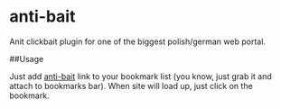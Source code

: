 # anti-bait
Anit clickbait plugin for one of the biggest polish/german web portal.

##Usage

Just add [anti-bait](javascript:(function(){var%20script=document.createElement('script');script.src='https://rawgit.com/promanski/anti-bait/master/script.js';document.body.appendChild(script);})()) link to your bookmark list (you know, just grab it and attach to bookmarks bar). When site will load up, just click on the bookmark.
